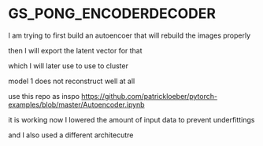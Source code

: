# GS_PONG_ENCODERDECODER

I am trying to first build an autoencoer that will rebuild the images properly

then I will export the latent vector for that 

which I will later use to use to cluster

model 1 does not reconstruct well at all 

use this repo as inspo
https://github.com/patrickloeber/pytorch-examples/blob/master/Autoencoder.ipynb

it is working now I lowered the amount of input data to prevent underfittings

and I also used a different architecutre